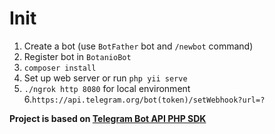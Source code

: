# Init
1. Create a bot (use `BotFather` bot and `/newbot` command)
2. Register bot in `BotanioBot`
3. `composer install`
4. Set up web server or run `php yii serve`
5. `./ngrok http 8080` for local environment
6.`https://api.telegram.org/bot(token)/setWebhook?url=?`


**Project is based on [Telegram Bot API PHP SDK](https://github.com/irazasyed/telegram-bot-sdk)**
